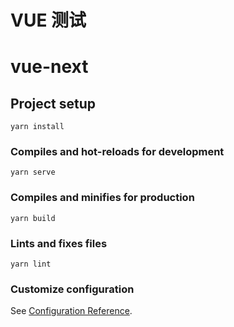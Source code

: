 <!--
 * @Author: guokai
 * @Date: 2020-11-20 17:14:45
 * @LastEditTime: 2020-11-20 17:33:24
 * @LastEditors: guokai
 * @FilePath: /vue-next/README.md
-->

# VUE 测试

# vue-next

## Project setup

```
yarn install
```

### Compiles and hot-reloads for development

```
yarn serve
```

### Compiles and minifies for production

```
yarn build
```

### Lints and fixes files

```
yarn lint
```

### Customize configuration

See [Configuration Reference](https://cli.vuejs.org/config/).
